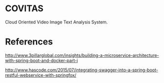 # COVITAS
Cloud Oriented Video Image Text Analysis System.

# References

http://www.3pillarglobal.com/insights/building-a-microservice-architecture-with-spring-boot-and-docker-part-i

http://www.hascode.com/2015/07/integrating-swagger-into-a-spring-boot-restful-webservice-with-springfox/
